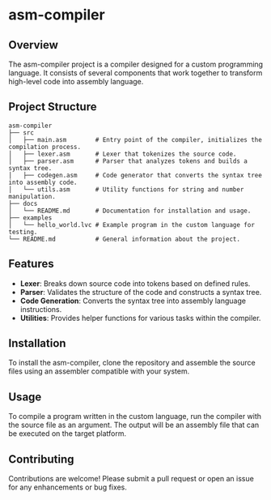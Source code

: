 # asm-compiler

## Overview

The asm-compiler project is a compiler designed for a custom programming language. It consists of several components that work together to transform high-level code into assembly language.

## Project Structure

```
asm-compiler
├── src
│   ├── main.asm        # Entry point of the compiler, initializes the compilation process.
│   ├── lexer.asm       # Lexer that tokenizes the source code.
│   ├── parser.asm      # Parser that analyzes tokens and builds a syntax tree.
│   ├── codegen.asm     # Code generator that converts the syntax tree into assembly code.
│   └── utils.asm       # Utility functions for string and number manipulation.
├── docs
│   └── README.md       # Documentation for installation and usage.
├── examples
│   └── hello_world.lvc # Example program in the custom language for testing.
└── README.md           # General information about the project.
```

## Features

- **Lexer**: Breaks down source code into tokens based on defined rules.
- **Parser**: Validates the structure of the code and constructs a syntax tree.
- **Code Generation**: Converts the syntax tree into assembly language instructions.
- **Utilities**: Provides helper functions for various tasks within the compiler.

## Installation

To install the asm-compiler, clone the repository and assemble the source files using an assembler compatible with your system.

## Usage

To compile a program written in the custom language, run the compiler with the source file as an argument. The output will be an assembly file that can be executed on the target platform.

## Contributing

Contributions are welcome! Please submit a pull request or open an issue for any enhancements or bug fixes.